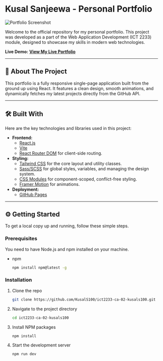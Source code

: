 # Kusal Sanjeewa - Personal Portfolio

![Portfolio Screenshot](<SCREENSHOT_IMAGE_PATH_HERE>)

Welcome to the official repository for my personal portfolio. This project was developed as a part of the Web Application Development (ICT 2233) module, designed to showcase my skills in modern web technologies.

**Live Demo:** [**View My Live Portfolio**](https://kusals100.github.io/ict2233-ca-02-kusals100/)

---

## 🚀 About The Project

This portfolio is a fully responsive single-page application built from the ground up using React. It features a clean design, smooth animations, and dynamically fetches my latest projects directly from the GitHub API.

---

## 🛠️ Built With

Here are the key technologies and libraries used in this project:

*   **Frontend:**
    *   [React.js](https://reactjs.org/)
    *   [Vite](https://vitejs.dev/)
    *   [React Router DOM](https://reactrouter.com/) for client-side routing.
*   **Styling:**
    *   [Tailwind CSS](https://tailwindcss.com/) for the core layout and utility classes.
    *   [Sass/SCSS](https://sass-lang.com/) for global styles, variables, and managing the design system.
    *   [CSS Modules](https://github.com/css-modules/css-modules) for component-scoped, conflict-free styling.
    *   [Framer Motion](https://www.framer.com/motion/) for animations.
*   **Deployment:**
    *   [GitHub Pages](https://pages.github.com/)

---

## ⚙️ Getting Started

To get a local copy up and running, follow these simple steps.

### Prerequisites

You need to have Node.js and npm installed on your machine.
*   npm
    ```sh
    npm install npm@latest -g
    ```

### Installation

1.  Clone the repo
    ```sh
    git clone https://github.com/KusalS100/ict2233-ca-02-kusals100.git
    ```
2.  Navigate to the project directory
    ```sh
    cd ict2233-ca-02-kusals100
    ```
3.  Install NPM packages
    ```sh
    npm install
    ```
4.  Start the development server
    ```sh
    npm run dev
    ```